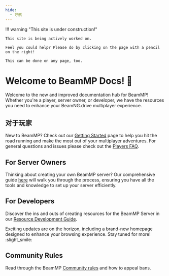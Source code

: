 ```yaml
---
hide:
  - 导航
---
```


!!! warning "This site is under construction!"

```
This site is being actively worked on.

Feel you could help? Please do by clicking on the page with a pencil on the right!

This can be done on any page, too.
```

# Welcome to BeamMP Docs! :tada:

Welcome to the new and improved documentation hub for BeamMP! Whether you're a player, server owner, or developer, we have the resources you need to enhance your BeamNG.drive multiplayer experience.

## 对于玩家

New to BeamMP? Check out our [Getting Started](../game/getting-started.md) page to help you hit the road running and make the most out of your multiplayer adventures. For general questions and issues please check out the [Players FAQ](../FAQ/player-faq.md).

## For Server Owners

Thinking about creating your own BeamMP server? Our comprehensive guide [here](../server/create-a-server.md) will walk you through the process, ensuring you have all the tools and knowledge to set up your server efficiently.

## For Developers

Discover the ins and outs of creating resources for the BeamMP Server in our [Resource Development Guide](../guides/mod-creation/server/getting-started.md).

Exciting updates are on the horizon, including a brand-new homepage designed to enhance your browsing experience. Stay tuned for more! :slight_smile:

## Community Rules

Read through the BeamMP [Community rules](https://docs.beammp.com/community/rules/) and how to appeal bans.
